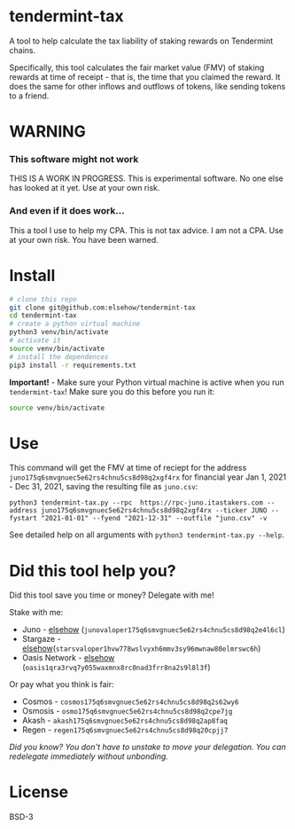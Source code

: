 # tendermint-tax

A tool to help calculate the tax liability of staking rewards on Tendermint chains.

Specifically, this tool calculates the fair market value (FMV) of staking
rewards at time of receipt - that is, the time that you claimed the reward. It
does the same for other inflows and outflows of tokens, like sending tokens to a
friend.

# WARNING

### This software might not work

THIS IS A WORK IN PROGRESS. This is experimental software. No one else has looked at it yet. Use at your own risk.

### And even if it does work...

This a tool I use to help my CPA.
This is not tax advice. I am not a CPA.
Use at your own risk.
You have been warned.

# Install

``` sh
# clone this repo
git clone git@github.com:elsehow/tendermint-tax
cd tendermint-tax
# create a python virtual machine
python3 venv/bin/activate
# activate it
source venv/bin/activate
# install the dependences
pip3 install -r requirements.txt
```

**Important!** - Make sure your Python virtual machine is active when you run `tendermint-tax`! Make sure you do this before you run it:

``` sh
source venv/bin/activate
```

# Use


This command will get the FMV at time of reciept for
the address `juno175q6smvgnuec5e62rs4chnu5cs8d98q2xgf4rx`
for financial year Jan 1, 2021 - Dec 31, 2021, saving the resulting file as `juno.csv`:

```
python3 tendermint-tax.py --rpc  https://rpc-juno.itastakers.com --address juno175q6smvgnuec5e62rs4chnu5cs8d98q2xgf4rx --ticker JUNO --fystart "2021-01-01" --fyend "2021-12-31" --outfile "juno.csv" -v
```

See detailed help on all arguments with `python3 tendermint-tax.py --help`.

# Did this tool help you?

Did this tool save you time or money? Delegate with me!

Stake with me:

- Juno -  [elsehow](https://www.mintscan.io/juno/validators/junovaloper175q6smvgnuec5e62rs4chnu5cs8d98q2e4l6cl) (`junovaloper175q6smvgnuec5e62rs4chnu5cs8d98q2e4l6cl`)
- Stargaze - [elsehow](https://www.mintscan.io/stargaze/validators/starsvaloper1hvw778wslvyxh6mmv3sy96mwnaw80elmrswc6h)(`starsvaloper1hvw778wslvyxh6mmv3sy96mwnaw80elmrswc6h`)
- Oasis Network - [elsehow](https://www.oasisscan.com/validators/detail/oasis1qra3rvq7y055waxmnx8rc0nad3frr8na2s9l8l3f) (`oasis1qra3rvq7y055waxmnx8rc0nad3frr8na2s9l8l3f`)

Or pay what you think is fair:

- Cosmos - `cosmos175q6smvgnuec5e62rs4chnu5cs8d98q2s62wy6`
- Osmosis - `osmo175q6smvgnuec5e62rs4chnu5cs8d98q2cpe7jg`
- Akash -  `akash175q6smvgnuec5e62rs4chnu5cs8d98q2ap8faq`
- Regen - `regen175q6smvgnuec5e62rs4chnu5cs8d98q20cpjj7`

*Did you know? You don't have to unstake to move your delegation. You can redelegate immediately without unbonding.*

# License

BSD-3
